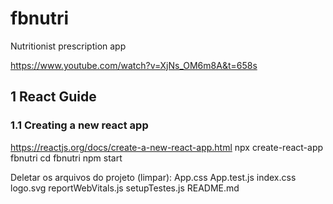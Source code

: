 # fbnutri
Nutritionist prescription app

https://www.youtube.com/watch?v=XjNs_OM6m8A&t=658s

## 1 React Guide

### 1.1 Creating a new react app
https://reactjs.org/docs/create-a-new-react-app.html
npx create-react-app fbnutri
cd fbnutri
npm start

Deletar os arquivos do projeto (limpar):
App.css
App.test.js
index.css
logo.svg
reportWebVitals.js
setupTestes.js
README.md
